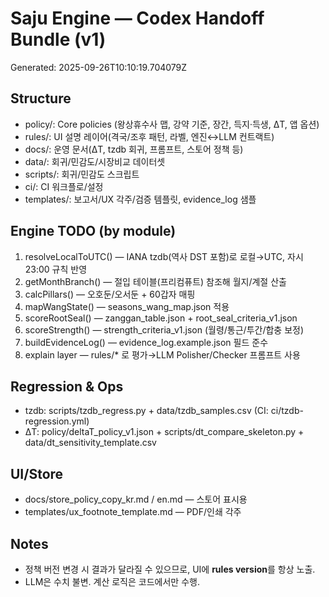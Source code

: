 
# Saju Engine — Codex Handoff Bundle (v1)
Generated: 2025-09-26T10:10:19.704079Z

## Structure
- policy/: Core policies (왕상휴수사 맵, 강약 기준, 장간, 득지·득생, ΔT, 앱 옵션)
- rules/: UI 설명 레이어(격국/조후 패턴, 라벨, 엔진↔LLM 컨트랙트)
- docs/: 운영 문서(ΔT, tzdb 회귀, 프롬프트, 스토어 정책 등)
- data/: 회귀/민감도/시장비교 데이터셋
- scripts/: 회귀/민감도 스크립트
- ci/: CI 워크플로/설정
- templates/: 보고서/UX 각주/검증 템플릿, evidence_log 샘플

## Engine TODO (by module)
1) resolveLocalToUTC() — IANA tzdb(역사 DST 포함)로 로컬→UTC, 자시 23:00 규칙 반영
2) getMonthBranch() — 절입 테이블(프리컴퓨트) 참조해 월지/계절 산출
3) calcPillars() — 오호둔/오서둔 + 60갑자 매핑
4) mapWangState() — seasons_wang_map.json 적용
5) scoreRootSeal() — zanggan_table.json + root_seal_criteria_v1.json
6) scoreStrength() — strength_criteria_v1.json (월령/통근/투간/합충 보정)
7) buildEvidenceLog() — evidence_log.example.json 필드 준수
8) explain layer — rules/* 로 평가→LLM Polisher/Checker 프롬프트 사용

## Regression & Ops
- tzdb: scripts/tzdb_regress.py + data/tzdb_samples.csv (CI: ci/tzdb-regression.yml)
- ΔT: policy/deltaT_policy_v1.json + scripts/dt_compare_skeleton.py + data/dt_sensitivity_template.csv

## UI/Store
- docs/store_policy_copy_kr.md / en.md — 스토어 표시용
- templates/ux_footnote_template.md — PDF/인쇄 각주

## Notes
- 정책 버전 변경 시 결과가 달라질 수 있으므로, UI에 **rules version**를 항상 노출.
- LLM은 수치 불변. 계산 로직은 코드에서만 수행.
